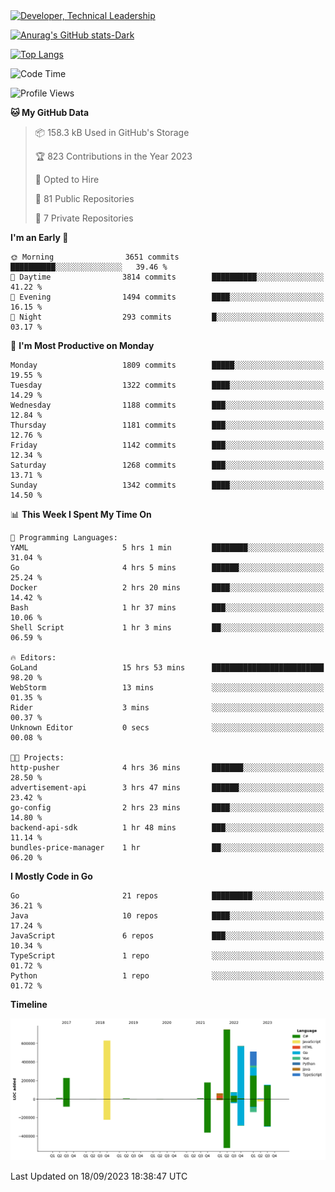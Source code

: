 <div>
  <a href="https://www.linkedin.com/in/arielpineiro/" target="_blank" rel="nofollow noopener noreferrer">
    <img src="https://img.shields.io/badge/-LinkedIn-%230077B5?style=for-the-badge&logo=linkedin&logoColor=white" alt="Developer, Technical Leadership" title="Ariel Piñeiro">
  </a>
</div>

[![Anurag's GitHub stats-Dark](https://github-readme-stats.vercel.app/api?username=arielsrv&show_icons=true&theme=dark#gh-dark-mode-only)](https://github.com/anuraghazra/github-readme-stats#gh-dark-mode-only)

[![Top Langs](https://github-readme-stats.vercel.app/api/top-langs/?username=arielsrv&layout=compact&langs_count=10&theme=dark#gh-dark-mode-only)](https://github.com/anuraghazra/github-readme-stats&theme=dark#gh-dark-mode-only)

<!--START_SECTION:waka-->
![Code Time](http://img.shields.io/badge/Code%20Time-20%20hrs%205%20mins-blue)

![Profile Views](http://img.shields.io/badge/Profile%20Views-174-blue)

**🐱 My GitHub Data** 

> 📦 158.3 kB Used in GitHub's Storage 
 > 
> 🏆 823 Contributions in the Year 2023
 > 
> 💼 Opted to Hire
 > 
> 📜 81 Public Repositories 
 > 
> 🔑 7 Private Repositories 
 > 
**I'm an Early 🐤** 

```text
🌞 Morning                3651 commits        ██████████░░░░░░░░░░░░░░░   39.46 % 
🌆 Daytime                3814 commits        ██████████░░░░░░░░░░░░░░░   41.22 % 
🌃 Evening                1494 commits        ████░░░░░░░░░░░░░░░░░░░░░   16.15 % 
🌙 Night                  293 commits         █░░░░░░░░░░░░░░░░░░░░░░░░   03.17 % 
```
📅 **I'm Most Productive on Monday** 

```text
Monday                   1809 commits        █████░░░░░░░░░░░░░░░░░░░░   19.55 % 
Tuesday                  1322 commits        ████░░░░░░░░░░░░░░░░░░░░░   14.29 % 
Wednesday                1188 commits        ███░░░░░░░░░░░░░░░░░░░░░░   12.84 % 
Thursday                 1181 commits        ███░░░░░░░░░░░░░░░░░░░░░░   12.76 % 
Friday                   1142 commits        ███░░░░░░░░░░░░░░░░░░░░░░   12.34 % 
Saturday                 1268 commits        ███░░░░░░░░░░░░░░░░░░░░░░   13.71 % 
Sunday                   1342 commits        ████░░░░░░░░░░░░░░░░░░░░░   14.50 % 
```


📊 **This Week I Spent My Time On** 

```text
💬 Programming Languages: 
YAML                     5 hrs 1 min         ████████░░░░░░░░░░░░░░░░░   31.04 % 
Go                       4 hrs 5 mins        ██████░░░░░░░░░░░░░░░░░░░   25.24 % 
Docker                   2 hrs 20 mins       ████░░░░░░░░░░░░░░░░░░░░░   14.42 % 
Bash                     1 hr 37 mins        ███░░░░░░░░░░░░░░░░░░░░░░   10.06 % 
Shell Script             1 hr 3 mins         ██░░░░░░░░░░░░░░░░░░░░░░░   06.59 % 

🔥 Editors: 
GoLand                   15 hrs 53 mins      █████████████████████████   98.20 % 
WebStorm                 13 mins             ░░░░░░░░░░░░░░░░░░░░░░░░░   01.35 % 
Rider                    3 mins              ░░░░░░░░░░░░░░░░░░░░░░░░░   00.37 % 
Unknown Editor           0 secs              ░░░░░░░░░░░░░░░░░░░░░░░░░   00.08 % 

🐱‍💻 Projects: 
http-pusher              4 hrs 36 mins       ███████░░░░░░░░░░░░░░░░░░   28.50 % 
advertisement-api        3 hrs 47 mins       ██████░░░░░░░░░░░░░░░░░░░   23.42 % 
go-config                2 hrs 23 mins       ████░░░░░░░░░░░░░░░░░░░░░   14.80 % 
backend-api-sdk          1 hr 48 mins        ███░░░░░░░░░░░░░░░░░░░░░░   11.14 % 
bundles-price-manager    1 hr                ██░░░░░░░░░░░░░░░░░░░░░░░   06.20 % 
```

**I Mostly Code in Go** 

```text
Go                       21 repos            █████████░░░░░░░░░░░░░░░░   36.21 % 
Java                     10 repos            ████░░░░░░░░░░░░░░░░░░░░░   17.24 % 
JavaScript               6 repos             ███░░░░░░░░░░░░░░░░░░░░░░   10.34 % 
TypeScript               1 repo              ░░░░░░░░░░░░░░░░░░░░░░░░░   01.72 % 
Python                   1 repo              ░░░░░░░░░░░░░░░░░░░░░░░░░   01.72 % 
```



**Timeline**

![Lines of Code chart](https://raw.githubusercontent.com/arielsrv/arielsrv/main/assets/bar_graph.png)


 Last Updated on 18/09/2023 18:38:47 UTC
<!--END_SECTION:waka-->
